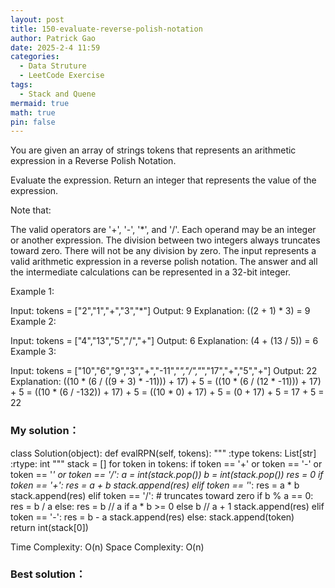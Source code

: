 ```yaml
---
layout: post
title: 150-evaluate-reverse-polish-notation
author: Patrick Gao
date: 2025-2-4 11:59
categories:
  - Data Struture
  - LeetCode Exercise
tags:
  - Stack and Quene
mermaid: true
math: true
pin: false
---
```

You are given an array of strings tokens that represents an arithmetic expression in a Reverse Polish Notation.

Evaluate the expression. Return an integer that represents the value of the expression.

Note that:

The valid operators are '+', '-', '*', and '/'.
Each operand may be an integer or another expression.
The division between two integers always truncates toward zero.
There will not be any division by zero.
The input represents a valid arithmetic expression in a reverse polish notation.
The answer and all the intermediate calculations can be represented in a 32-bit integer.
 

Example 1:

Input: tokens = ["2","1","+","3","*"]
Output: 9
Explanation: ((2 + 1) * 3) = 9
Example 2:

Input: tokens = ["4","13","5","/","+"]
Output: 6
Explanation: (4 + (13 / 5)) = 6
Example 3:

Input: tokens = ["10","6","9","3","+","-11","*","/","*","17","+","5","+"]
Output: 22
Explanation: ((10 * (6 / ((9 + 3) * -11))) + 17) + 5
= ((10 * (6 / (12 * -11))) + 17) + 5
= ((10 * (6 / -132)) + 17) + 5
= ((10 * 0) + 17) + 5
= (0 + 17) + 5
= 17 + 5
= 22






### My solution：
class Solution(object):
    def evalRPN(self, tokens):
        """
        :type tokens: List[str]
        :rtype: int
        """
        stack = []
        for token in tokens:
            if token == '+' or token == '-' or token == '*' or token == '/':
                a = int(stack.pop())
                b = int(stack.pop())
                res = 0
                if token == '+':
                    res = a + b
                    stack.append(res)
                elif token == '*':
                    res = a * b
                    stack.append(res)
                elif token == '/':
                    # truncates toward zero
                    if b % a == 0:
                        res =  b / a
                    else: 
                        res =  b // a if a * b >= 0 else b // a + 1
                    stack.append(res)
                elif token == '-':
                    res = b - a
                    stack.append(res)
            else:
                stack.append(token)  
        return int(stack[0])    
        

Time Complexity: O(n)
Space Complexity: O(n)

### Best solution：
